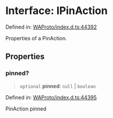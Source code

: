 # Interface: IPinAction

Defined in: [WAProto/index.d.ts:44392](https://github.com/Fokusdotid/Baileys/blob/86ad0f8078178c8586062ad3364a59e068f4b3b2/WAProto/index.d.ts#L44392)

Properties of a PinAction.

## Properties

### pinned?

> `optional` **pinned**: `null` \| `boolean`

Defined in: [WAProto/index.d.ts:44395](https://github.com/Fokusdotid/Baileys/blob/86ad0f8078178c8586062ad3364a59e068f4b3b2/WAProto/index.d.ts#L44395)

PinAction pinned
